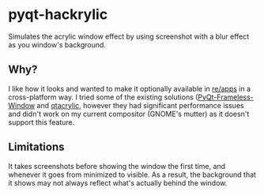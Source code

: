 # pyqt-hackrylic
Simulates the acrylic window effect by using screenshot with a blur effect as you window's background.

## Why?
I like how it looks and wanted to make it optionally available in [re/apps](https://github.com/andrew-bedford/re-app) in a cross-platform way. I tried some of the existing solutions ([PyQt-Frameless-Window](https://github.com/zhiyiYo/PyQt-Frameless-Window) and [qtacrylic](https://github.com/blitpxl/qtacrylic), however they had significant performance issues and didn't work on my current compositor (GNOME's mutter) as it doesn't support this feature.

## Limitations
It takes screenshots before showing the window the first time, and whenever it goes from minimized to visible. As a result, the background that it shows may not always reflect what's actually behind the window.
